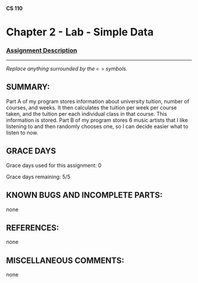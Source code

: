 #### CS 110
# Chapter 2 - Lab - Simple Data

### [Assignment Description](https://docs.google.com/document/d/1FEJtyCAl-Vev8L4LBngNbdDVhudky6W-SqmpRh4ngTI/edit?usp=sharing)

***

_Replace anything surrounded by the `< >` symbols._

## SUMMARY:
Part A of my program stores information about university tuition, number of courses, and weeks. It then calculates the tuition per week per course taken, and the tuition per each individual class in that course. This information is stored. Part B of my program stores 6 music artists that I like listening to and then randomly chooses one, so I can decide easier what to listen to now.

## GRACE DAYS
Grace days used for this assignment: 0

Grace days remaining: 5/5

## KNOWN BUGS AND INCOMPLETE PARTS:
none

## REFERENCES:
none

## MISCELLANEOUS COMMENTS:
none